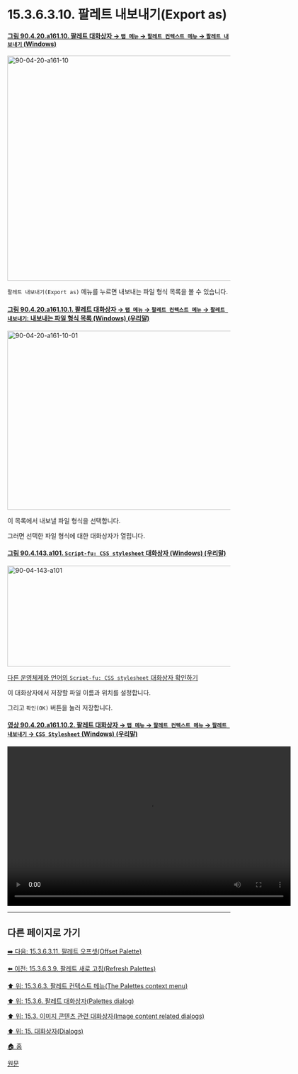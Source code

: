 # 15.3.6.3.10. 팔레트 내보내기(Export as)

<a id="90-04-20-a161-10"></a>

#### [그림 90.4.20.a161.10. 팔레트 대화상자 → `탭 메뉴` → `팔레트 컨텍스트 메뉴` → `팔레트 내보내기` (Windows)](./90-04-0020-palette.md#90-04-20-a161-10)
<img width="870" height="508" alt="90-04-20-a161-10" src="https://github.com/user-attachments/assets/dfddb694-69eb-4212-9d0e-338c60e5669d" />

`팔레트 내보내기(Export as)` 메뉴를 누르면 내보내는 파일 형식 목록을 볼 수 있습니다.

<a id="90-04-20-a161-10-01"></a>

#### [그림 90.4.20.a161.10.1. 팔레트 대화상자 → `탭 메뉴` → `팔레트 컨텍스트 메뉴` → `팔레트 내보내기`: 내보내는 파일 형식 목록 (Windows) (우리말)](./90-04-0020-palette.md#90-04-20-a161-10-01)
<img width="594" height="404" alt="90-04-20-a161-10-01" src="https://github.com/user-attachments/assets/91199fb2-cbb3-44a9-b599-a11d72855e36" />

이 목록에서 내보낼 파일 형식을 선택합니다.

그러면 선택한 파일 형식에 대한 대화상자가 열립니다.

<a id="90-04-143-a101"></a>

#### [그림 90.4.143.a101. `Script-fu: CSS stylesheet` 대화상자 (Windows) (우리말)](./90-04-0143-script_fu_css_stylesheet.md#90-04-143-a101)
<img width="686" height="228" alt="90-04-143-a101" src="https://github.com/user-attachments/assets/c8abc27f-ebe8-4d91-ba9f-45f3a47f2720" />

[다른 운영체제와 언어의 `Script-fu: CSS stylesheet` 대화상자 확인하기](./90-04-0143-script_fu_css_stylesheet.md#90-04-143-a102)

이 대화상자에서 저장할 파일 이름과 위치를 설정합니다.

그리고 `확인(OK)` 버튼을 눌러 저장합니다.

<a id="90-04-20-a161-10-02"></a>

#### [영상 90.4.20.a161.10.2. 팔레트 대화상자 → `탭 메뉴` → `팔레트 컨텍스트 메뉴` → `팔레트 내보내기` → `CSS Stylesheet` (Windows) (우리말)](./90-04-0020-palette.md#90-04-20-a161-10-02)
<video controls="controls" width="640" height="360" src="https://github.com/user-attachments/assets/e0057a9f-a222-47c5-8111-312021f3f599"></video>

***

## 다른 페이지로 가기

[➡️ 다음: 15.3.6.3.11. 팔레트 오프셋(Offset Palette)](./15-03-06-03-11-offset_palette.md)

[⬅️ 이전: 15.3.6.3.9. 팔레트 새로 고침(Refresh Palettes)](./15-03-06-03-09-refresh_palettes.md)

[⬆️ 위: 15.3.6.3. 팔레트 컨텍스트 메뉴(The Palettes context menu)](./15-03-06-03-00-the_palettes_context_menu.md)

[⬆️ 위: 15.3.6. 팔레트 대화상자(Palettes dialog)](./15-03-06-00-palettes_dialog.md)

[⬆️ 위: 15.3. 이미지 콘텐츠 관련 대화상자(Image content related dialogs)](./15-03-00-image-content-related-dialogs.md)

[⬆️ 위: 15. 대화상자(Dialogs)](./15-00-dialogs.md)

[🏠 홈](./00-home.md)

[원문](https://docs.gimp.org/2.10/ko/gimp-palette-dialog.html#gimp-concepts-palettes-menu)